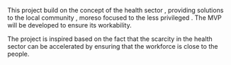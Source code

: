 This project build on the concept of the health sector , providing solutions to the local community , moreso focused to the less privileged . The MVP will be developed to ensure its workability. 

The project is inspired based on the fact that the scarcity in the health sector can be accelerated by ensuring that the workforce is close to the people.
